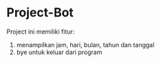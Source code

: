 # Project-Bot
Project ini memiliki fitur:
1. menampilkan jam, hari, bulan, tahun dan tanggal
2. bye untuk keluar dari program
